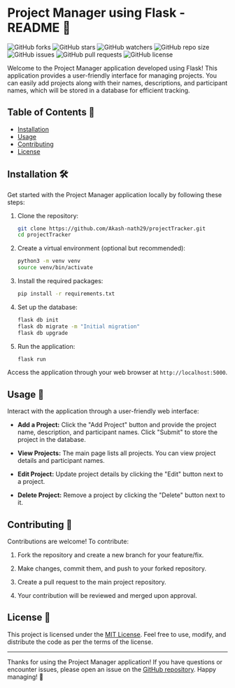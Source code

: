 # Project Manager using Flask - README 🚀

![GitHub forks](https://img.shields.io/github/forks/Akash-nath29/projectTracker?style=social)
![GitHub stars](https://img.shields.io/github/stars/Akash-nath29/projectTracker?style=social)
![GitHub watchers](https://img.shields.io/github/watchers/Akash-nath29/projectTracker?style=social)
![GitHub repo size](https://img.shields.io/github/repo-size/Akash-nath29/projectTracker)
![GitHub issues](https://img.shields.io/github/issues/Akash-nath29/projectTracker)
![GitHub pull requests](https://img.shields.io/github/issues-pr/Akash-nath29/projectTracker)
![GitHub license](https://img.shields.io/github/license/Akash-nath29/projectTracker)

Welcome to the Project Manager application developed using Flask! This application provides a user-friendly interface for managing projects. You can easily add projects along with their names, descriptions, and participant names, which will be stored in a database for efficient tracking.

## Table of Contents 📑

- [Installation](#installation)
- [Usage](#usage)
- [Contributing](#contributing)
- [License](#license)

## Installation 🛠️

Get started with the Project Manager application locally by following these steps:

1. Clone the repository:
   ```bash
   git clone https://github.com/Akash-nath29/projectTracker.git
   cd projectTracker
   ```

2. Create a virtual environment (optional but recommended):
   ```bash
   python3 -m venv venv
   source venv/bin/activate
   ```

3. Install the required packages:
   ```bash
   pip install -r requirements.txt
   ```

4. Set up the database:
   ```bash
   flask db init
   flask db migrate -m "Initial migration"
   flask db upgrade
   ```

5. Run the application:
   ```bash
   flask run
   ```

Access the application through your web browser at `http://localhost:5000`.

## Usage 🚀

Interact with the application through a user-friendly web interface:

- **Add a Project:** Click the "Add Project" button and provide the project name, description, and participant names. Click "Submit" to store the project in the database.

- **View Projects:** The main page lists all projects. You can view project details and participant names.

- **Edit Project:** Update project details by clicking the "Edit" button next to a project.

- **Delete Project:** Remove a project by clicking the "Delete" button next to it.

## Contributing 👥

Contributions are welcome! To contribute:

1. Fork the repository and create a new branch for your feature/fix.

2. Make changes, commit them, and push to your forked repository.

3. Create a pull request to the main project repository.

4. Your contribution will be reviewed and merged upon approval.

## License 📜

This project is licensed under the [MIT License](https://opensource.org/licenses/MIT). Feel free to use, modify, and distribute the code as per the terms of the license.

---

Thanks for using the Project Manager application! If you have questions or encounter issues, please open an issue on the [GitHub repository](https://github.com/Akash-nath29/projectTracker/issues). Happy managing! 🌟